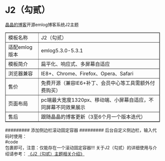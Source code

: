 # J2（勾贰）
<a href="http://blog.jjonline.cn" target=_blank>晶晶的博客</a>开源emlog博客系统J2主题
<table style="width:100%;" cellpadding="2" cellspacing="0" border="1">
	<tbody>
		<tr>
			<td>
				模板名称
			</td>
			<td>
				J2（勾贰）
			</td>
		</tr>
		<tr>
			<td>
				适配emlog版本
			</td>
			<td>
				emlog5.3.0-5.3.1
			</td>
		</tr>
		<tr>
			<td>
				模板简介
			</td>
			<td>
				扁平化、响应式、多屏幕自适应
			</td>
		</tr>
		<tr>
			<td>
				浏览器兼容
			</td>
			<td>
				IE8+、Chrome、Firefox、Opera、Safari
			</td>
		</tr>
		<tr>
			<td>
				售价
			</td>
			<td>
				免费开源（兼容IE6+补丁、会员中心等工具需额外付费购买）
			</td>
		</tr>
		<tr>
			<td>
				页面布局
			</td>
			<td>
				pc端最大宽度1320px、移动端、小屏幕自适应，不同屏幕不同效果展示
			</td>
		</tr>
		<tr>
			<td>
				售后
			</td>
			<td>
				跟随晶晶的博客更新（3至6个月一个版本迭代）
			</td>
		</tr>
	</tbody>
</table>
#########
添加侧边栏滚动固定容器
#########
后台自定义侧边栏，输入代码时使用：
<div class="widget_custom_fixed">
#code
</div>
包裹即可，注意：仅能存在一个滚动固定容器!!!
关于J2（勾贰）的详细使用与介绍请参考：
<a href="http://blog.jjonline.cn/theme/J2.html" target=_blank>《J2（勾贰）主题相关介绍》</a>